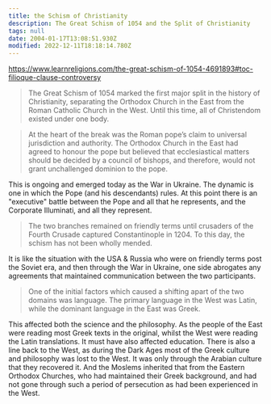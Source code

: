 ```yaml
---
title: the Schism of Christianity
description: The Great Schism of 1054 and the Split of Christianity
tags: null
date: 2004-01-17T13:08:51.930Z
modified: 2022-12-11T18:18:14.780Z
---
```


https://www.learnreligions.com/the-great-schism-of-1054-4691893#toc-filioque-clause-controversy

> The Great Schism of 1054 marked the first major split in the history of Christianity, separating the Orthodox Church in the East from the Roman Catholic Church in the West. Until this time, all of Christendom existed under one body.

> At the heart of the break was the Roman pope’s claim to universal jurisdiction and authority. The Orthodox Church in the East had agreed to honour the pope but believed that ecclesiastical matters should be decided by a council of bishops, and therefore, would not grant unchallenged dominion to the pope.

This is ongoing and emerged today as the War in Ukraine. The dynamic is one in which the Pope (and his descendants) rules. At this point there is an "executive" battle between the Pope and all that he represents, and the Corporate Illuminati, and all they represent.

> The two branches remained on friendly terms until crusaders of the Fourth Crusade captured Constantinople in 1204. To this day, the schism has not been wholly mended.

It is like the situation with the USA & Russia who were on friendly terms post the Soviet era, and then through the War in Ukraine, one side abrogates any agreements that maintained communication between the two participants.

> One of the initial factors which caused a shifting apart of the two domains was language. The primary language in the West was Latin, while the dominant language in the East was Greek.

This affected both the science and the philosophy. As the people of the East were reading most Greek texts in the original, whilst the West were reading the Latin translations. It must have also affected education. There is also a line back to the West, as during the Dark Ages most of the Greek culture and philosophy was lost to the West. It was only through the Arabian culture that they recovered it. And the Moslems inherited that from the Eastern Orthodox Churches, who had maintained their Greek background, and had not gone through such a period of persecution as had been experienced in the West.
